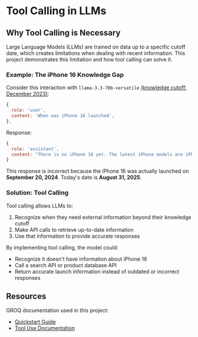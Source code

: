 # Tool Calling in LLMs

## Why Tool Calling is Necessary

Large Language Models (LLMs) are trained on data up to a specific cutoff date, which creates limitations when dealing with recent information. This project demonstrates this limitation and how tool calling can solve it.

### Example: The iPhone 16 Knowledge Gap

Consider this interaction with `llama-3.3-70b-versatile` [(knowledge cutoff: December 2023)](https://github.com/meta-llama/llama-models/blob/main/models/llama3_3/MODEL_CARD.md):

```javascript
{
  role: 'user',
  content: 'When was iPhone 16 launched',
},
```

Response:

```javascript
{
  role: 'assistant',
  content: "There is no iPhone 16 yet. The latest iPhone models are iPhone 14 series, which were launched on September 7, 2022. Apple typically releases new iPhone models every year, but they have not announced or launched an iPhone 16 model. If you're looking for information on upcoming iPhone models, I'd be happy to provide you with the latest rumors and speculations!"
}
```

This response is incorrect because the iPhone 16 was actually launched on **September 20, 2024**. Today's date is **August 31, 2025**.

### Solution: Tool Calling

Tool calling allows LLMs to:

1. Recognize when they need external information beyond their knowledge cutoff
2. Make API calls to retrieve up-to-date information
3. Use that information to provide accurate responses

By implementing tool calling, the model could:

-   Recognize it doesn't have information about iPhone 16
-   Call a search API or product database API
-   Return accurate launch information instead of outdated or incorrect responses

## Resources

GROQ documentation used in this project:

-   [Quickstart Guide](https://console.groq.com/docs/quickstart)
-   [Tool Use Documentation](https://console.groq.com/docs/tool-use)

```

```

